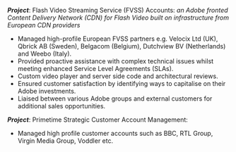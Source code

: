 **_Project_**: Flash Video Streaming Service (FVSS) Accounts: 
*an Adobe fronted Content Delivery Network (CDN) for Flash Video built on infrastructure from European CDN providers*
* Managed high-profile European FVSS partners e.g. Velocix Ltd (UK), Qbrick AB (Sweden), Belgacom (Belgium), Dutchview BV (Netherlands) and Weebo (Italy).
* Provided proactive assistance with complex technical issues whilst meeting enhanced Service Level Agreements (SLAs).
* Custom video player and server side code and architectural reviews.
* Ensured customer satisfaction by identifying ways to capitalise on their Adobe investments.
* Liaised between various Adobe groups and external customers for additional sales opportunities.

**_Project_**: Primetime Strategic Customer Account Management:
* Managed high profile customer accounts such as BBC, RTL Group, Virgin Media Group, Voddler etc.